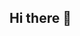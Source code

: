 ## Hi there 👋

<!--
**ankitarao12/ankitarao12** is a ✨ _special_ ✨ repository because its `README.md` (this file) appears on your GitHub profile.

Here are some ideas to get you started:

- 🔭 I’m currently on 2nd year undergrad pursuibg bachelor's in computer science
- 🌱 I’m currently learning data structures and algorithm and NodeJs,animations
something new every day
- 💬 Ask me about data science ,i am happy to help:)
- 📫 How to reach me: raoankita297@gmail.com
- 😄 Pronouns: she/her
- ⚡ Fun fact:i love reading books and  write poetry

-->
